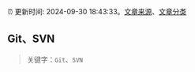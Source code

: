:alarm_clock: 更新时间: 2024-09-30 18:43:33。[文章来源](/README.md)、[文章分类](/TAGS.md)

## Git、SVN


> 关键字：`Git`、`SVN`




